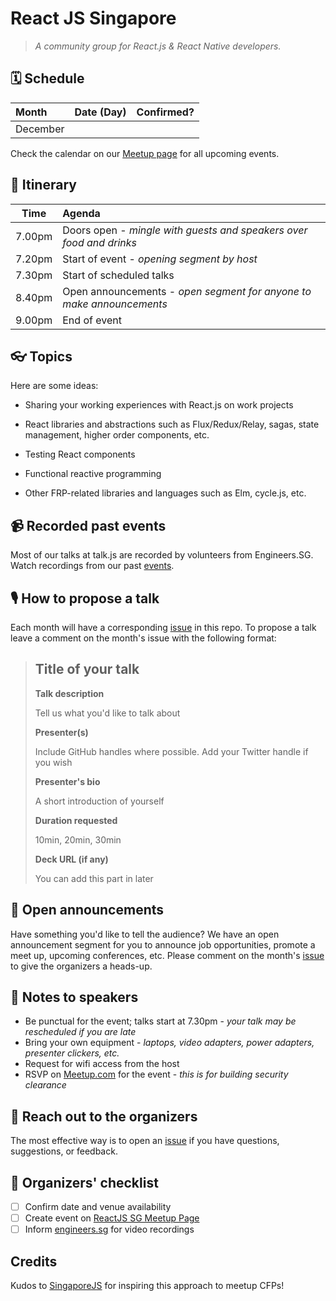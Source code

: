 # React JS Singapore

> _A community group for React.js & React Native developers._

## 🗓 Schedule

Month     | Date (Day)       | Confirmed?
:---------|:-----------------|:----
December |                |

Check the calendar on our [Meetup page](https://www.meetup.com/React-Singapore/events) for all upcoming events.

## 📅 Itinerary

Time   | Agenda
------ | :-----
7.00pm | Doors open - _mingle with guests and speakers over food and drinks_
7.20pm | Start of event - _opening segment by host_
7.30pm | Start of scheduled talks
8.40pm | Open announcements - _open segment for anyone to make announcements_
9.00pm | End of event

## 👓 Topics

Here are some ideas:

- Sharing your working experiences with React.js on work projects

- React libraries and abstractions such as Flux/Redux/Relay, sagas, state management, higher order components, etc.

- Testing React components

- Functional reactive programming

- Other FRP-related libraries and languages such as Elm, cycle.js, etc.

## 📹 Recorded past events

Most of our talks at talk.js are recorded by volunteers from Engineers.SG. Watch recordings from our past [events](https://engineers.sg/organization/reactjs-singapore--147).

## 🎙 How to propose a talk

Each month will have a corresponding [issue](https://github.com/ReactJSSG/meetups/issues) in this repo. To propose a talk leave a comment on the month's issue with the following format:

> ## Title of your talk
>
> **Talk description**
>
> Tell us what you'd like to talk about
>
> **Presenter(s)**
>
> Include GitHub handles where possible. Add your Twitter handle if you wish
>
> **Presenter's bio**
>
> A short introduction of yourself
>
> **Duration requested**
>
> 10min, 20min, 30min
>
> **Deck URL (if any)**
>
> You can add this part in later

## 📢 Open announcements

Have something you'd like to tell the audience? We have an open announcement segment for you to announce job opportunities, promote a meet up, upcoming conferences, etc. Please comment on the month's [issue](https://github.com/ReactJSSG/meetups/issues) to give the organizers a heads-up.

## 📝 Notes to speakers

- Be punctual for the event; talks start at 7.30pm - _your talk may be rescheduled if you are late_
- Bring your own equipment - _laptops, video adapters, power adapters, presenter clickers, etc._
- Request for wifi access from the host
- RSVP on [Meetup.com](https://www.meetup.com/React-Singapore/) for the event - _this is for building security clearance_

## 💬 Reach out to the organizers

The most effective way is to open an [issue](https://github.com/ReactJSSG/meetups/issues/new) if you have questions, suggestions, or feedback.

## 📝 Organizers' checklist

- [ ]  Confirm date and venue availability 
- [ ]  Create event on [ReactJS SG Meetup Page](https://www.meetup.com/React-Singapore)
- [ ]  Inform [engineers.sg](https://engineers.sg/bookings) for video recordings

## Credits

Kudos to [SingaporeJS](https://github.com/SingaporeJS) for inspiring this approach to meetup CFPs!
